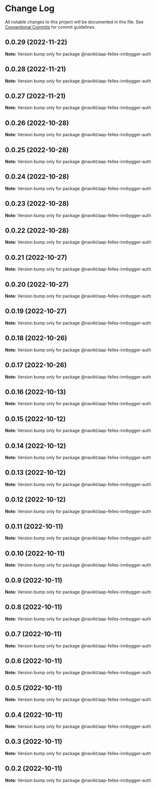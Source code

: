 # Change Log

All notable changes to this project will be documented in this file.
See [Conventional Commits](https://conventionalcommits.org) for commit guidelines.

## 0.0.29 (2022-11-22)

**Note:** Version bump only for package @navikt/aap-felles-innbygger-auth

## 0.0.28 (2022-11-21)

**Note:** Version bump only for package @navikt/aap-felles-innbygger-auth

## 0.0.27 (2022-11-21)

**Note:** Version bump only for package @navikt/aap-felles-innbygger-auth

## 0.0.26 (2022-10-28)

**Note:** Version bump only for package @navikt/aap-felles-innbygger-auth

## 0.0.25 (2022-10-28)

**Note:** Version bump only for package @navikt/aap-felles-innbygger-auth

## 0.0.24 (2022-10-28)

**Note:** Version bump only for package @navikt/aap-felles-innbygger-auth

## 0.0.23 (2022-10-28)

**Note:** Version bump only for package @navikt/aap-felles-innbygger-auth

## 0.0.22 (2022-10-28)

**Note:** Version bump only for package @navikt/aap-felles-innbygger-auth

## 0.0.21 (2022-10-27)

**Note:** Version bump only for package @navikt/aap-felles-innbygger-auth

## 0.0.20 (2022-10-27)

**Note:** Version bump only for package @navikt/aap-felles-innbygger-auth

## 0.0.19 (2022-10-27)

**Note:** Version bump only for package @navikt/aap-felles-innbygger-auth

## 0.0.18 (2022-10-26)

**Note:** Version bump only for package @navikt/aap-felles-innbygger-auth

## 0.0.17 (2022-10-26)

**Note:** Version bump only for package @navikt/aap-felles-innbygger-auth

## 0.0.16 (2022-10-13)

**Note:** Version bump only for package @navikt/aap-felles-innbygger-auth

## 0.0.15 (2022-10-12)

**Note:** Version bump only for package @navikt/aap-felles-innbygger-auth

## 0.0.14 (2022-10-12)

**Note:** Version bump only for package @navikt/aap-felles-innbygger-auth

## 0.0.13 (2022-10-12)

**Note:** Version bump only for package @navikt/aap-felles-innbygger-auth

## 0.0.12 (2022-10-12)

**Note:** Version bump only for package @navikt/aap-felles-innbygger-auth

## 0.0.11 (2022-10-11)

**Note:** Version bump only for package @navikt/aap-felles-innbygger-auth

## 0.0.10 (2022-10-11)

**Note:** Version bump only for package @navikt/aap-felles-innbygger-auth

## 0.0.9 (2022-10-11)

**Note:** Version bump only for package @navikt/aap-felles-innbygger-auth

## 0.0.8 (2022-10-11)

**Note:** Version bump only for package @navikt/aap-felles-innbygger-auth

## 0.0.7 (2022-10-11)

**Note:** Version bump only for package @navikt/aap-felles-innbygger-auth

## 0.0.6 (2022-10-11)

**Note:** Version bump only for package @navikt/aap-felles-innbygger-auth

## 0.0.5 (2022-10-11)

**Note:** Version bump only for package @navikt/aap-felles-innbygger-auth

## 0.0.4 (2022-10-11)

**Note:** Version bump only for package @navikt/aap-felles-innbygger-auth

## 0.0.3 (2022-10-11)

**Note:** Version bump only for package @navikt/aap-felles-innbygger-auth

## 0.0.2 (2022-10-11)

**Note:** Version bump only for package @navikt/aap-felles-innbygger-auth
